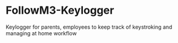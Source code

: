 # FollowM3-Keylogger
Keylogger for parents, employees to keep track of keystroking and managing at home workflow
